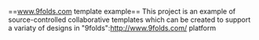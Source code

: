==www.9folds.com template example==
This project is an example of source-controlled collaborative templates which can be created to support a variaty of designs in "9folds":http://www.9folds.com/ platform